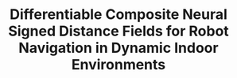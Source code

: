---
collection: publications
title: "Differentiable Composite Neural Signed Distance Fields for Robot Navigation in Dynamic Indoor Environments"
authors: 'ST Bukhari, Daniel Lawson, and Ahmed H. Qureshi'
venue: (under review)
year: 2024
header:
    teaser: pub-teasers/p3-neural-sdf.jpg
---